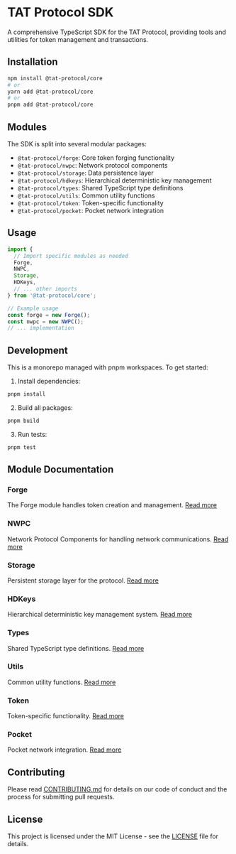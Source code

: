 # TAT Protocol SDK

A comprehensive TypeScript SDK for the TAT Protocol, providing tools and utilities for token management and transactions.

## Installation

```bash
npm install @tat-protocol/core
# or
yarn add @tat-protocol/core
# or
pnpm add @tat-protocol/core
```

## Modules

The SDK is split into several modular packages:

- `@tat-protocol/forge`: Core token forging functionality
- `@tat-protocol/nwpc`: Network protocol components
- `@tat-protocol/storage`: Data persistence layer
- `@tat-protocol/hdkeys`: Hierarchical deterministic key management
- `@tat-protocol/types`: Shared TypeScript type definitions
- `@tat-protocol/utils`: Common utility functions
- `@tat-protocol/token`: Token-specific functionality
- `@tat-protocol/pocket`: Pocket network integration

## Usage

```typescript
import { 
  // Import specific modules as needed
  Forge,
  NWPC,
  Storage,
  HDKeys,
  // ... other imports
} from '@tat-protocol/core';

// Example usage
const forge = new Forge();
const nwpc = new NWPC();
// ... implementation
```

## Development

This is a monorepo managed with pnpm workspaces. To get started:

1. Install dependencies:
```bash
pnpm install
```

2. Build all packages:
```bash
pnpm build
```

3. Run tests:
```bash
pnpm test
```

## Module Documentation

### Forge
The Forge module handles token creation and management. [Read more](./forge/README.md)

### NWPC
Network Protocol Components for handling network communications. [Read more](./nwpc/README.md)

### Storage
Persistent storage layer for the protocol. [Read more](./storage/README.md)

### HDKeys
Hierarchical deterministic key management system. [Read more](./hdkeys/README.md)

### Types
Shared TypeScript type definitions. [Read more](./types/README.md)

### Utils
Common utility functions. [Read more](./utils/README.md)

### Token
Token-specific functionality. [Read more](./token/README.md)

### Pocket
Pocket network integration. [Read more](./pocket/README.md)

## Contributing

Please read [CONTRIBUTING.md](CONTRIBUTING.md) for details on our code of conduct and the process for submitting pull requests.

## License

This project is licensed under the MIT License - see the [LICENSE](LICENSE) file for details. 